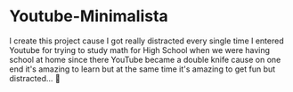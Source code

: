 # Youtube-Minimalista
I create this project cause I got really distracted every single time I entered Youtube for trying to study math for High School when we were having school at home since there YouTube became a double knife cause on one end it's amazing to learn but at the same time it's amazing to get fun but distracted... 😬
